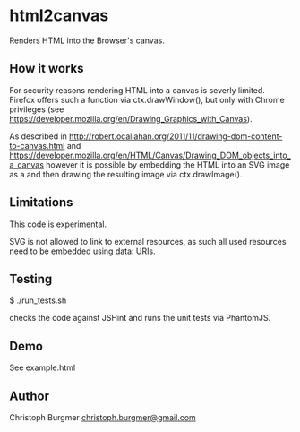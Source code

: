 html2canvas
===========

Renders HTML into the Browser's canvas.

How it works
------------

For security reasons rendering HTML into a canvas is severly limited. Firefox offers such a function via ctx.drawWindow(), but only with Chrome privileges (see https://developer.mozilla.org/en/Drawing_Graphics_with_Canvas).

As described in http://robert.ocallahan.org/2011/11/drawing-dom-content-to-canvas.html and https://developer.mozilla.org/en/HTML/Canvas/Drawing_DOM_objects_into_a_canvas however it is possible by embedding the HTML into an SVG image as a <foreignObject> and then drawing the resulting image via ctx.drawImage().

Limitations
-----------

This code is experimental.

SVG is not allowed to link to external resources, as such all used resources need to be embedded using data: URIs.

Testing
-------

$ ./run_tests.sh

checks the code against JSHint and runs the unit tests via PhantomJS.

Demo
----

See example.html

Author
------
Christoph Burgmer christoph.burgmer@gmail.com
